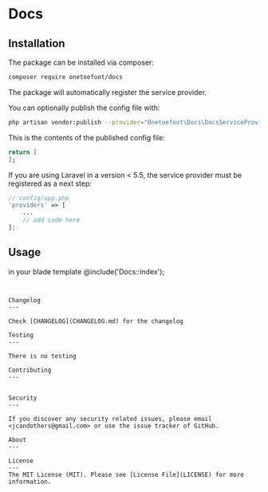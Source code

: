 Docs
===

Installation
---

The package can be installed via composer:

```bash
composer require onetoefoot/docs
```

The package will automatically register the service provider.


You can optionally publish the config file with:

```bash
php artisan vendor:publish --provider="Onetoefoot\Docs\DocsServiceProvider" --tag="config"
```

This is the contents of the published config file:

```bash
return [
];
```

If you are using Laravel in a version < 5.5, the service provider must be registered as a next step:

```php
// config/app.php
'providers' => [
    ...
    // add code here
];
```

Usage
---

in your blade template
@include('Docs::index');

```


Changelog
---

Check [CHANGELOG](CHANGELOG.md) for the changelog

Testing
---

There is no testing

Contributing
---


Security
---

If you discover any security related issues, please email <jcandothers@gmail.com> or use the issue tracker of GitHub.

About
---

License
---
The MIT License (MIT). Please see [License File](LICENSE) for more information.
